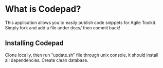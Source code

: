 What is Codepad?
====
This application allows you to easily publish code snippets for Agile
Toolkit. Simply fork and add a file under docs/ then commit back!


Installing Codepad
----
Clone locally, then run "update.sh" file through unix console, it should
install all dependencies. Create clean database.
